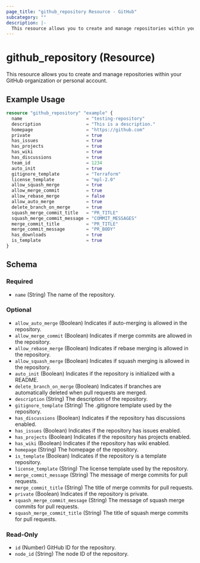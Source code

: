 ```yaml
---
page_title: "github_repository Resource - GitHub"
subcategory: ""
description: |-
  This resource allows you to create and manage repositories within your GitHub organization or personal account.
---
```


# github_repository (Resource)

This resource allows you to create and manage repositories within your GitHub organization or personal account.

## Example Usage

```terraform
resource "github_repository" "example" {
  name                        = "testing-repository"
  description                 = "This is a description."
  homepage                    = "https://github.com"
  private                     = true
  has_issues                  = true
  has_projects                = true
  has_wiki                    = true
  has_discussions             = true
  team_id                     = 1234
  auto_init                   = true
  gitignore_template          = "Terraform"
  license_template            = "mpl-2.0"
  allow_squash_merge          = true
  allow_merge_commit          = true
  allow_rebase_merge          = false
  allow_auto_merge            = true
  delete_branch_on_merge      = true
  squash_merge_commit_title   = "PR_TITLE"
  squash_merge_commit_message = "COMMIT_MESSAGES"
  merge_commit_title          = "PR_TITLE"
  merge_commit_message        = "PR_BODY"
  has_downloads               = true
  is_template                 = true
}
```
<!-- schema generated by tfplugindocs -->
## Schema

### Required

- `name` (String) The name of the repository.

### Optional

- `allow_auto_merge` (Boolean) Indicates if auto-merging is allowed in the repository.
- `allow_merge_commit` (Boolean) Indicates if merge commits are allowed in the repository.
- `allow_rebase_merge` (Boolean) Indicates if rebase merging is allowed in the repository.
- `allow_squash_merge` (Boolean) Indicates if squash merging is allowed in the repository.
- `auto_init` (Boolean) Indicates if the repository is initialized with a README.
- `delete_branch_on_merge` (Boolean) Indicates if branches are automatically deleted when pull requests are merged.
- `description` (String) The description of the repository.
- `gitignore_template` (String) The .gitignore template used by the repository.
- `has_discussions` (Boolean) Indicates if the repository has discussions enabled.
- `has_issues` (Boolean) Indicates if the repository has issues enabled.
- `has_projects` (Boolean) Indicates if the repository has projects enabled.
- `has_wiki` (Boolean) Indicates if the repository has wiki enabled.
- `homepage` (String) The homepage of the repository.
- `is_template` (Boolean) Indicates if the repository is a template repository.
- `license_template` (String) The license template used by the repository.
- `merge_commit_message` (String) The message of merge commits for pull requests.
- `merge_commit_title` (String) The title of merge commits for pull requests.
- `private` (Boolean) Indicates if the repository is private.
- `squash_merge_commit_message` (String) The message of squash merge commits for pull requests.
- `squash_merge_commit_title` (String) The title of squash merge commits for pull requests.

### Read-Only

- `id` (Number) GitHub ID for the repository.
- `node_id` (String) The node ID of the repository.


